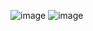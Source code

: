 ![image](https://user-images.githubusercontent.com/95627071/214840962-f72e6787-1d79-464f-af06-f247ca3281ac.png) ![image](https://user-images.githubusercontent.com/95627071/214841039-56c66be3-fdaa-45ef-aa5d-d3e4a4629c42.png)
